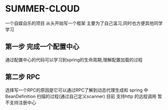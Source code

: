 # SUMMER-CLOUD
一个自娱自乐的项目 从头开始写一个框架 主要为了自己温习,同时也方便其他同学学习

## 第一步 完成一个配置中心
通过配置中心的代码可以学习到spring的生命周期,理解配置加载的过程
## 第二步 RPC 
选择写一个RPC的原因是它可以通过RPC了解到动态代理生成和 spring 中 BeanDefinition 扫描的过程(通过自己定义scanner)
目前 支持http 的远程调用  暂不支持注册中心
